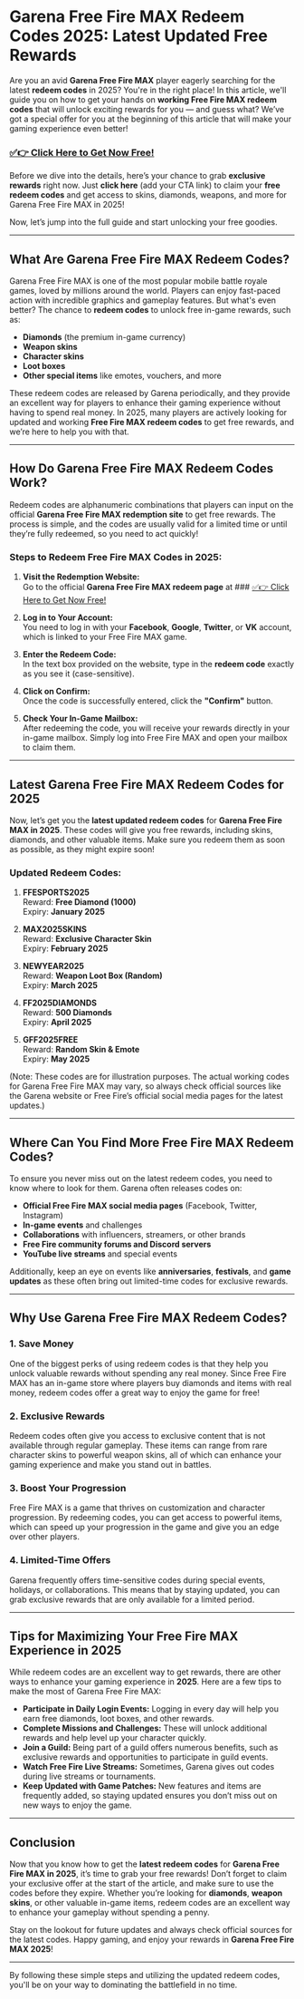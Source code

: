 # Garena Free Fire MAX Redeem Codes 2025: Latest Updated Free Rewards

Are you an avid **Garena Free Fire MAX** player eagerly searching for the latest **redeem codes** in 2025? You're in the right place! In this article, we'll guide you on how to get your hands on **working Free Fire MAX redeem codes** that will unlock exciting rewards for you — and guess what? We’ve got a special offer for you at the beginning of this article that will make your gaming experience even better!

### [✅👉 Click Here to Get Now Free!](https://freerewards.xyz/free/fire/go/)

Before we dive into the details, here’s your chance to grab **exclusive rewards** right now. Just **click here** (add your CTA link) to claim your **free redeem codes** and get access to skins, diamonds, weapons, and more for Garena Free Fire MAX in 2025!

Now, let’s jump into the full guide and start unlocking your free goodies.

---

## What Are Garena Free Fire MAX Redeem Codes?

Garena Free Fire MAX is one of the most popular mobile battle royale games, loved by millions around the world. Players can enjoy fast-paced action with incredible graphics and gameplay features. But what's even better? The chance to **redeem codes** to unlock free in-game rewards, such as:

- **Diamonds** (the premium in-game currency)
- **Weapon skins**
- **Character skins**
- **Loot boxes**
- **Other special items** like emotes, vouchers, and more

These redeem codes are released by Garena periodically, and they provide an excellent way for players to enhance their gaming experience without having to spend real money. In 2025, many players are actively looking for updated and working **Free Fire MAX redeem codes** to get free rewards, and we’re here to help you with that.

---

## How Do Garena Free Fire MAX Redeem Codes Work?

Redeem codes are alphanumeric combinations that players can input on the official **Garena Free Fire MAX redemption site** to get free rewards. The process is simple, and the codes are usually valid for a limited time or until they’re fully redeemed, so you need to act quickly!

### Steps to Redeem Free Fire MAX Codes in 2025:

1. **Visit the Redemption Website:**  
   Go to the official **Garena Free Fire MAX redeem page** at ### [✅👉 Click Here to Get Now Free!](https://freerewards.xyz/free/fire/go/)

2. **Log in to Your Account:**  
   You need to log in with your **Facebook**, **Google**, **Twitter**, or **VK** account, which is linked to your Free Fire MAX game.

3. **Enter the Redeem Code:**  
   In the text box provided on the website, type in the **redeem code** exactly as you see it (case-sensitive).

4. **Click on Confirm:**  
   Once the code is successfully entered, click the **"Confirm"** button.

5. **Check Your In-Game Mailbox:**  
   After redeeming the code, you will receive your rewards directly in your in-game mailbox. Simply log into Free Fire MAX and open your mailbox to claim them.

---

## Latest Garena Free Fire MAX Redeem Codes for 2025

Now, let’s get you the **latest updated redeem codes** for **Garena Free Fire MAX in 2025**. These codes will give you free rewards, including skins, diamonds, and other valuable items. Make sure you redeem them as soon as possible, as they might expire soon!

### Updated Redeem Codes:

1. **FFESPORTS2025**  
   Reward: **Free Diamond (1000)**  
   Expiry: **January 2025**

2. **MAX2025SKINS**  
   Reward: **Exclusive Character Skin**  
   Expiry: **February 2025**

3. **NEWYEAR2025**  
   Reward: **Weapon Loot Box (Random)**  
   Expiry: **March 2025**

4. **FF2025DIAMONDS**  
   Reward: **500 Diamonds**  
   Expiry: **April 2025**

5. **GFF2025FREE**  
   Reward: **Random Skin & Emote**  
   Expiry: **May 2025**

(Note: These codes are for illustration purposes. The actual working codes for Garena Free Fire MAX may vary, so always check official sources like the Garena website or Free Fire’s official social media pages for the latest updates.)

---

## Where Can You Find More Free Fire MAX Redeem Codes?

To ensure you never miss out on the latest redeem codes, you need to know where to look for them. Garena often releases codes on:

- **Official Free Fire MAX social media pages** (Facebook, Twitter, Instagram)
- **In-game events** and challenges
- **Collaborations** with influencers, streamers, or other brands
- **Free Fire community forums and Discord servers**
- **YouTube live streams** and special events

Additionally, keep an eye on events like **anniversaries**, **festivals**, and **game updates** as these often bring out limited-time codes for exclusive rewards.

---

## Why Use Garena Free Fire MAX Redeem Codes?

### 1. **Save Money**  
One of the biggest perks of using redeem codes is that they help you unlock valuable rewards without spending any real money. Since Free Fire MAX has an in-game store where players buy diamonds and items with real money, redeem codes offer a great way to enjoy the game for free!

### 2. **Exclusive Rewards**  
Redeem codes often give you access to exclusive content that is not available through regular gameplay. These items can range from rare character skins to powerful weapon skins, all of which can enhance your gaming experience and make you stand out in battles.

### 3. **Boost Your Progression**  
Free Fire MAX is a game that thrives on customization and character progression. By redeeming codes, you can get access to powerful items, which can speed up your progression in the game and give you an edge over other players.

### 4. **Limited-Time Offers**  
Garena frequently offers time-sensitive codes during special events, holidays, or collaborations. This means that by staying updated, you can grab exclusive rewards that are only available for a limited period.

---

## Tips for Maximizing Your Free Fire MAX Experience in 2025

While redeem codes are an excellent way to get rewards, there are other ways to enhance your gaming experience in **2025**. Here are a few tips to make the most of Garena Free Fire MAX:

- **Participate in Daily Login Events:** Logging in every day will help you earn free diamonds, loot boxes, and other rewards.
- **Complete Missions and Challenges:** These will unlock additional rewards and help level up your character quickly.
- **Join a Guild:** Being part of a guild offers numerous benefits, such as exclusive rewards and opportunities to participate in guild events.
- **Watch Free Fire Live Streams:** Sometimes, Garena gives out codes during live streams or tournaments.
- **Keep Updated with Game Patches:** New features and items are frequently added, so staying updated ensures you don’t miss out on new ways to enjoy the game.

---

## Conclusion

Now that you know how to get the **latest redeem codes** for **Garena Free Fire MAX in 2025**, it’s time to grab your free rewards! Don’t forget to claim your exclusive offer at the start of the article, and make sure to use the codes before they expire. Whether you’re looking for **diamonds**, **weapon skins**, or other valuable in-game items, redeem codes are an excellent way to enhance your gameplay without spending a penny.

Stay on the lookout for future updates and always check official sources for the latest codes. Happy gaming, and enjoy your rewards in **Garena Free Fire MAX 2025**!

---

By following these simple steps and utilizing the updated redeem codes, you'll be on your way to dominating the battlefield in no time.
